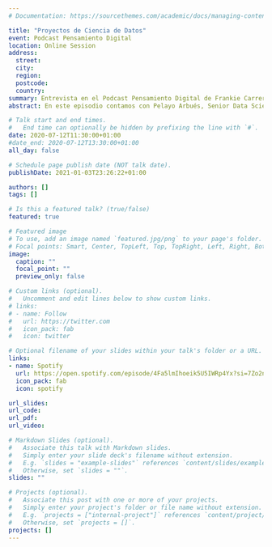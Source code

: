 ```yaml
---
# Documentation: https://sourcethemes.com/academic/docs/managing-content/

title: "Proyectos de Ciencia de Datos"
event: Podcast Pensamiento Digital
location: Online Session
address:
  street:
  city:
  region:
  postcode:
  country:
summary: Entrevista en el Podcast Pensamiento Digital de Frankie Carrero
abstract: En este episodio contamos con Pelayo Arbués, Senior Data Scientist en Idealista/Data, para hablar sobre Data Science, tipos de proyectos que se llevan a cabo en la industria y la formación necesaria para poder dedicarse a ellos.

# Talk start and end times.
#   End time can optionally be hidden by prefixing the line with `#`.
date: 2020-07-12T11:30:00+01:00
#date_end: 2020-07-12T13:30:00+01:00
all_day: false

# Schedule page publish date (NOT talk date).
publishDate: 2021-01-03T23:26:22+01:00

authors: []
tags: []

# Is this a featured talk? (true/false)
featured: true

# Featured image
# To use, add an image named `featured.jpg/png` to your page's folder. 
# Focal points: Smart, Center, TopLeft, Top, TopRight, Left, Right, BottomLeft, Bottom, BottomRight.
image:
  caption: ""
  focal_point: ""
  preview_only: false

# Custom links (optional).
#   Uncomment and edit lines below to show custom links.
# links:
# - name: Follow
#   url: https://twitter.com
#   icon_pack: fab
#   icon: twitter

# Optional filename of your slides within your talk's folder or a URL.
links:
- name: Spotify
  url: https://open.spotify.com/episode/4Fa5lmIhoeik5U5IWRp4Yx?si=7Zo2nX_GRF-t46ysWst9BA
  icon_pack: fab
  icon: spotify

url_slides: 
url_code:
url_pdf:
url_video: 

# Markdown Slides (optional).
#   Associate this talk with Markdown slides.
#   Simply enter your slide deck's filename without extension.
#   E.g. `slides = "example-slides"` references `content/slides/example-slides.md`.
#   Otherwise, set `slides = ""`.
slides: ""

# Projects (optional).
#   Associate this post with one or more of your projects.
#   Simply enter your project's folder or file name without extension.
#   E.g. `projects = ["internal-project"]` references `content/project/deep-learning/index.md`.
#   Otherwise, set `projects = []`.
projects: []
---
```

